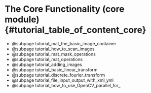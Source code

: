 The Core Functionality (core module) {#tutorial_table_of_content_core}
=====================================

-   @subpage tutorial_mat_the_basic_image_container
-   @subpage tutorial_how_to_scan_images
-   @subpage tutorial_mat_mask_operations
-   @subpage tutorial_mat_operations
-   @subpage tutorial_adding_images
-   @subpage tutorial_basic_linear_transform
-   @subpage tutorial_discrete_fourier_transform
-   @subpage tutorial_file_input_output_with_xml_yml
-   @subpage tutorial_how_to_use_OpenCV_parallel_for_
<!-- -   @subpage tutorial_how_to_use_OpenCV_parallel_for_new -->
<!-- -   @subpage tutorial_univ_intrin -->
